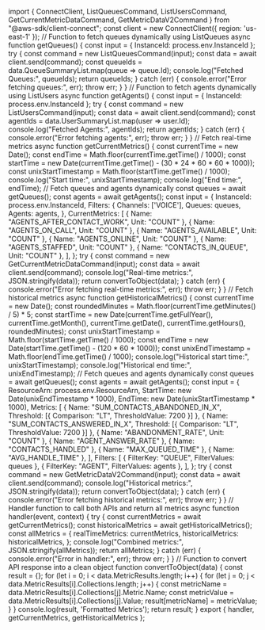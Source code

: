 import { ConnectClient, ListQueuesCommand, ListUsersCommand, GetCurrentMetricDataCommand, GetMetricDataV2Command } from "@aws-sdk/client-connect";
const client = new ConnectClient({ region: 'us-east-1' });
// Function to fetch queues dynamically using ListQueues
async function getQueues() {
  const input = { InstanceId: process.env.InstanceId };
  try {
      const command = new ListQueuesCommand(input);
      const data = await client.send(command);
      const queueIds = data.QueueSummaryList.map(queue => queue.Id);
      console.log("Fetched Queues:", queueIds);
      return queueIds;
  } catch (err) {
      console.error("Error fetching queues:", err);
      throw err;
  }
}
// Function to fetch agents dynamically using ListUsers
async function getAgents() {
  const input = { InstanceId: process.env.InstanceId };
  try {
      const command = new ListUsersCommand(input);
      const data = await client.send(command);
      const agentIds = data.UserSummaryList.map(user => user.Id);
      console.log("Fetched Agents:", agentIds);
      return agentIds;
  } catch (err) {
      console.error("Error fetching agents:", err);
      throw err;
  }
}
// Fetch real-time metrics
async function getCurrentMetrics() {
  const currentTime = new Date();
  const endTime = Math.floor(currentTime.getTime() / 1000);
  const startTime = new Date(currentTime.getTime() - (30 * 24 * 60 * 60 * 1000));
  const unixStartTimestamp = Math.floor(startTime.getTime() / 1000);
  console.log("Start time:", unixStartTimestamp);
  console.log("End time:", endTime);
  // Fetch queues and agents dynamically
  const queues = await getQueues();
  const agents = await getAgents();
  const input = {
      InstanceId: process.env.InstanceId,
      Filters: {
          Channels: ['VOICE'],
          Queues: queues,
          Agents: agents,
      },
      CurrentMetrics: [
          { Name: "AGENTS_AFTER_CONTACT_WORK", Unit: "COUNT" },
          { Name: "AGENTS_ON_CALL", Unit: "COUNT" },
          { Name: "AGENTS_AVAILABLE", Unit: "COUNT" },
          { Name: "AGENTS_ONLINE", Unit: "COUNT" },
          { Name: "AGENTS_STAFFED", Unit: "COUNT" },
          { Name: "CONTACTS_IN_QUEUE", Unit: "COUNT" },
      ],
  };
  try {
      const command = new GetCurrentMetricDataCommand(input);
      const data = await client.send(command);
      console.log("Real-time metrics:", JSON.stringify(data));
      return convertToObject(data);
  } catch (err) {
      console.error("Error fetching real-time metrics:", err);
      throw err;
  }
}
// Fetch historical metrics
async function getHistoricalMetrics() {
  const currentTime = new Date();
  const roundedMinutes = Math.floor(currentTime.getMinutes() / 5) * 5;
  const startTime = new Date(currentTime.getFullYear(), currentTime.getMonth(), currentTime.getDate(), currentTime.getHours(), roundedMinutes);
  const unixStartTimestamp = Math.floor(startTime.getTime() / 1000);
  const endTime = new Date(startTime.getTime() - (120 * 60 * 1000)); 
  const unixEndTimestamp = Math.floor(endTime.getTime() / 1000);
  console.log("Historical start time:", unixStartTimestamp);
  console.log("Historical end time:", unixEndTimestamp);
  // Fetch queues and agents dynamically
  const queues = await getQueues();
  const agents = await getAgents();
  const input = {
      ResourceArn: process.env.ResourceArn,
      StartTime: new Date(unixEndTimestamp * 1000),
      EndTime: new Date(unixStartTimestamp * 1000),
      Metrics: [
          { Name: "SUM_CONTACTS_ABANDONED_IN_X", Threshold: [{ Comparison: "LT", ThresholdValue: 7200 }] },
          { Name: "SUM_CONTACTS_ANSWERED_IN_X", Threshold: [{ Comparison: "LT", ThresholdValue: 7200 }] },
          { Name: "ABANDONMENT_RATE", Unit: "COUNT" },
          { Name: "AGENT_ANSWER_RATE" },
          { Name: "CONTACTS_HANDLED" },
          { Name: "MAX_QUEUED_TIME" },
          { Name: "AVG_HANDLE_TIME" },
      ],
      Filters: [
          { FilterKey: "QUEUE", FilterValues: queues },
          { FilterKey: "AGENT", FilterValues: agents },
      ],
  };
  try {
      const command = new GetMetricDataV2Command(input);
      const data = await client.send(command);
      console.log("Historical metrics:", JSON.stringify(data));
      return convertToObject(data);
  } catch (err) {
      console.error("Error fetching historical metrics:", err);
      throw err;
  }
}
// Handler function to call both APIs and return all metrics
async function handler(event, context) {
  try {
      const currentMetrics = await getCurrentMetrics();
      const historicalMetrics = await getHistoricalMetrics();
      const allMetrics = {
          realTimeMetrics: currentMetrics,
          historicalMetrics: historicalMetrics,
      };
      console.log("Combined metrics:", JSON.stringify(allMetrics));
      return allMetrics;
  } catch (err) {
      console.error("Error in handler:", err);
      throw err;
  }
}
// Function to convert API response into a clean object
function convertToObject(data) {
  const result = {};
  for (let i = 0; i < data.MetricResults.length; i++) {
      for (let j = 0; j < data.MetricResults[i].Collections.length; j++) {
          const metricName = data.MetricResults[i].Collections[j].Metric.Name;
          const metricValue = data.MetricResults[i].Collections[j].Value;
          result[metricName] = metricValue;
      }
  }
  console.log(result, 'Formatted Metrics');
  return result;
}
export { handler, getCurrentMetrics, getHistoricalMetrics };
